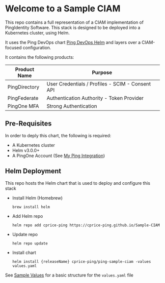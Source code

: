 # Welcome to a Sample CIAM 

This repo contains a full representation of a CIAM implementation of PingIdentity Software. This stack is designed to be deployed into a Kubernetes cluster, using Helm. 

It uses the Ping DevOps chart [Ping DevOps Helm](https://helm.pingidentity.com) and layers over a CIAM-focused configuration.

It contains the following products:

| Product Name | Purpose |
| --- | --- |
| PingDirectory | User Credentials / Profiles - SCIM - Consent API |
| PingFederate | Authentication Authority - Token Provider |
| PingOne MFA | Strong Authentication |

## Pre-Requisites

In order to deply this chart, the following is required:

* A Kubernetes cluster
* Helm v3.0.0+
* A PingOne Account (See [My Ping Integration](./sso-myping))

## Helm Deployment

This repo hosts the Helm chart that is used to deploy and configure this stack

* Install Helm (Homebrew)

    ```
    brew install helm
    ```

* Add Helm repo

    ```
    helm repo add cprice-ping https://cprice-ping.github.io/Sample-CIAM
    ```

* Update repo

    ```
    helm repo update
    ```

* Install chart

    ```
    helm install {releaseName} cprice-ping/ping-sample-ciam -values values.yaml
    ```

See [Sample Values](./values.md) for a basic structure for the `values.yaml` file
